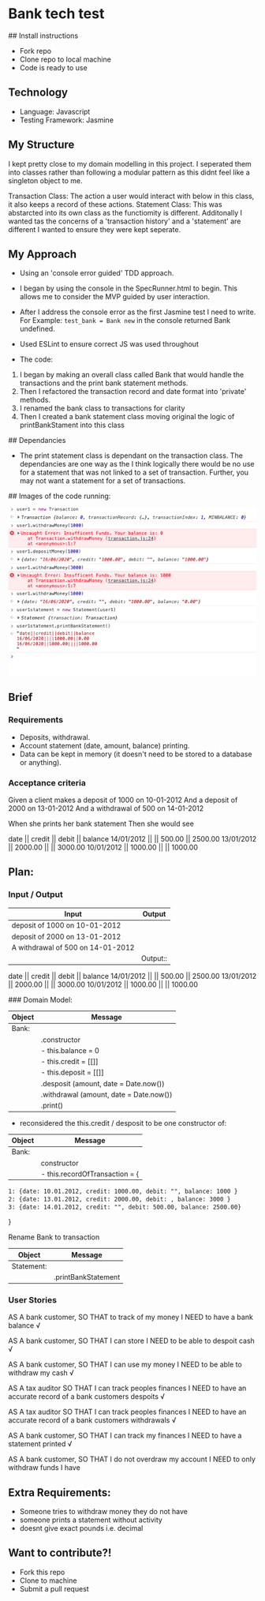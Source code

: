 # Bank tech test

## Install instructions
- Fork repo
- Clone repo to local machine 
- Code is ready to use 

## Technology
- Language: Javascript 
- Testing Framework: Jasmine

## My Structure

I kept pretty close to my domain modelling in this project. I seperated them into classes rather than following a modular pattern as this didnt feel like a singleton object to me. 

Transaction Class: The action a user would interact with below in this class, it also keeps a record of these actions. 
Statement Class: This was abstarcted into its own class as the functiomity is different. Additonally I wanted tas the concerns of a 'transaction history' and a 'statement' are different I wanted to ensure they were kept seperate. 


## My Approach

- Using an 'console error guided' TDD approach. 

- I began by using the console in the SpecRunner.html to begin. This allows me to consider the MVP guided by user interaction.  

- After I address the console error as the first Jasmine test I need to write. For Example: ``` test_bank = Bank new ``` in the console returned Bank undefined.

- Used ESLint to ensure correct JS was used throughout 

- The code:

1. I began by making an overall class called Bank that would handle the transactions and the print bank statement methods. 
2. Then I refactored the transaction record and date format into 'private' methods. 
3. I renamed the bank class to transactions for clarity 
3. Then I created a bank statement class moving original the logic of printBankStament into this class 


## Dependancies
- The print statement class is dependant on the transaction class. The dependancies are one way as the I think logically there would be no use for a statement that was not linked to a set of transaction. Further, you may not want a statement for a set of transactions. 
 

## Images of the code running:

![running code](./images/bankTechTest.png)

## Brief

### Requirements

- Deposits, withdrawal.
- Account statement (date, amount, balance) printing.
- Data can be kept in memory (it doesn't need to be stored to a database or anything).

### Acceptance criteria

Given a client makes a deposit of 1000 on 10-01-2012
And a deposit of 2000 on 13-01-2012
And a withdrawal of 500 on 14-01-2012

When she prints her bank statement
Then she would see

date || credit || debit || balance
14/01/2012 || || 500.00 || 2500.00
13/01/2012 || 2000.00 || || 3000.00
10/01/2012 || 1000.00 || || 1000.00


## Plan: 

### Input / Output 

Input | Output 
------|--------
deposit of 1000 on 10-01-2012 |
deposit of 2000 on 13-01-2012 | 
A withdrawal of 500 on 14-01-2012 |
|| Output:: 


date       || credit  || debit  || balance
14/01/2012 ||         || 500.00 || 2500.00
13/01/2012 || 2000.00 ||        || 3000.00
10/01/2012 || 1000.00 ||        || 1000.00


### Domain Model: 

Object | Message 
-------|---------
Bank:  |
|      | .constructor 
||          - this.balance = 0 
||          - this.credit = [[]]
||          - this.deposit = [[]]
|      | .desposit  (amount, date = Date.now())
|      | .withdrawal (amount, date = Date.now())
|      | .print()

- reconsidered the this.credit / desposit to be one constructor of:

Object | Message 
-------|---------
Bank:  |
|| constructor
|| - this.recordOfTransaction = {
    1: {date: 10.01.2012, credit: 1000.00, debit: "", balance: 1000 }
    2: {date: 13.01.2012, credit: 2000.00, debit: , balance: 3000 }
    3: {date: 14.01.2012, credit: "", debit: 500.00, balance: 2500.00}
}

Rename Bank to transaction 

Object | Message 
-------|---------
Statement:  | 
||.printBankStatement


### User Stories

AS A bank customer,
SO THAT to track of my money 
I NEED to have a bank balance √

AS A bank customer, 
SO THAT I can store
I NEED to be able to despoit cash √

AS A bank customer, 
SO THAT I can use my money
I NEED to be able to withdraw my cash √

AS A tax auditor 
SO THAT I can track peoples finances 
I NEED to have an accurate record of a bank customers despoits √

AS A tax auditor 
SO THAT I can track peoples finances 
I NEED to have an accurate record of a bank customers withdrawals √ 

AS A bank customer, 
SO THAT I can track my finances 
I NEED to have a statement printed √

AS A bank customer,
SO THAT I do not overdraw my account
I NEED to only withdraw funds I have

## Extra Requirements:
- Someone tries to withdraw money they do not have 
- someone prints a statement without activity 
- doesnt give exact pounds i.e. decimal



## Want to contribute?! 
- Fork this repo
- Clone to machine 
- Submit a pull request 




